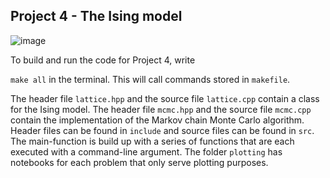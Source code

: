 ## Project 4 - The Ising model 

![image](https://user-images.githubusercontent.com/102254082/202562855-e2876bc5-8928-4cc0-a57f-8b3811df6e8c.png)

To build and run the code for Project 4, write 

``make all``
in the terminal.
This will call commands stored in ``makefile``.

The header file ``lattice.hpp`` and the source file ``lattice.cpp`` contain a class for the Ising model. 
The header file ``mcmc.hpp`` and the source file ``mcmc.cpp`` contain the implementation of the Markov chain Monte Carlo algorithm.
Header files can be found in ``include`` and source files can be found in ``src``.
The main-function is build up with a series of functions that are each executed with a command-line argument. 
The folder ``plotting`` has notebooks for each problem that only serve plotting purposes. 

